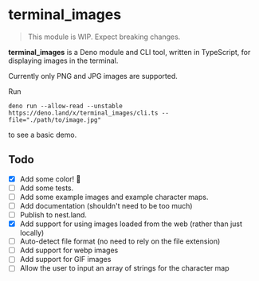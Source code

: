 # terminal_images

> This module is WIP. Expect breaking changes.

**terminal_images** is a Deno module and CLI tool, written in TypeScript, for displaying images in the terminal.

Currently only PNG and JPG images are supported.

Run
```shell
deno run --allow-read --unstable https://deno.land/x/terminal_images/cli.ts --file="./path/to/image.jpg"
```
to see a basic demo.

## Todo

- [X] Add some color! 🌈
- [ ] Add some tests.
- [ ] Add some example images and example character maps.
- [ ] Add documentation (shouldn't need to be too much)
- [ ] Publish to nest.land.
- [X] Add support for using images loaded from the web (rather than just locally)
- [ ] Auto-detect file format (no need to rely on the file extension)
- [ ] Add support for webp images
- [ ] Add support for GIF images
- [ ] Allow the user to input an array of strings for the character map